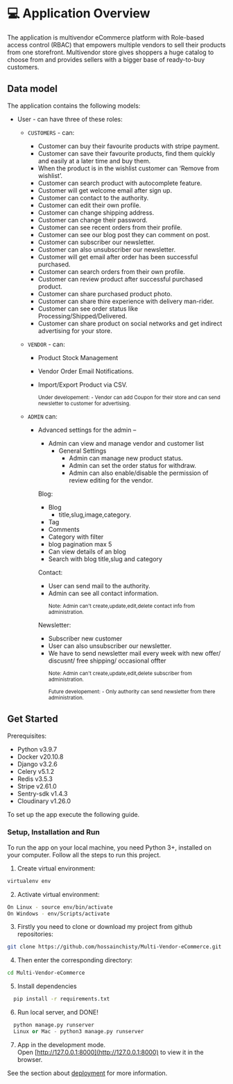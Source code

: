 # 💻 Application Overview

The application is multivendor eCommerce platform with Role-based access control (RBAC) that empowers multiple vendors to sell their products from one storefront. Multivendor store gives shoppers a huge catalog to choose from and provides sellers with a bigger base of ready-to-buy customers.


## Data model

The application contains the following models:

- User - can have three of these roles:

  - `CUSTOMERS` - can:
    - Customer can buy their favourite products with stripe payment.
    - Customer can save their favourite products, find them quickly and easily at a later time and buy them.
    - When the product is in the wishlist customer can ‘Remove from wishlist’.
    - Customer can search product with autocomplete feature.
    - Customer will get welcome email after sign up.
    - Customer can contact to the authority.
    - Customer can edit their own profile.
    - Customer can change shipping address.
    - Customer can change their password.
    - Customer can see recent orders from their profile.
    - Customer can see our blog post they can comment on post.
    - Customer can subscriber our newsletter.
    - Customer can also unsubscriber our newsletter.
    - Customer will get email after order has been successful purchased.
    - Customer can search orders from their own profile.
    - Customer can review product after successful purchased product.
    - Customer can share purchased product photo.
    - Customer can share thire experience with delivery man-rider.
    - Customer can see order status like Processing/Shipped/Delivered.
    - Customer can share product on social networks and get indirect advertising for your store.

  - `VENDOR` - can:
    - Product Stock Management
    - Vendor Order Email Notifications.
    - Import/Export Product via CSV.

        <p><small>Under developement: - Vendor can add Coupon for their store and can send newsletter to customer for advertising.</small></p>

  - `ADMIN` can:
  
    - Advanced settings for the admin –
        - Admin can view and manage vendor  and customer list
          - General Settings
            - Admin can manage new product status.
            - Admin can set the order status for withdraw.
            - Admin can also enable/disable the permission of review editing for the vendor.

      Blog:
        - Blog 
          - title,slug,image,category.
        - Tag
        - Comments
        - Category with filter
        - blog pagination max 5
        - Can view details of an blog
        - Search with blog title,slug and category

      Contact: 
        - User can send mail to the authority.
        - Admin can see all contact information.
          <p><small>Note: Admin can't create,update,edit,delete  contact info from administration.</small></p>

      Newsletter:
        - Subscriber new customer
        - User can also unsubscriber our newsletter.
        - We have to send newsletter mail every week with new offer/ discusnt/ free shipping/ occasional offter
            <p><small>Note: Admin can't create,update,edit,delete  subscriber from administration.</small></p>      
            <p><small>Future developement:
                - Only authority can send newsletter from there administration.
              </small></p>


## Get Started

Prerequisites:

- Python v3.9.7
- Docker v20.10.8
- Django v3.2.6
- Celery v5.1.2
- Redis v3.5.3
- Stripe v2.61.0
- Sentry-sdk v1.4.3
- Cloudinary v1.26.0

To set up the app execute the following guide.

### Setup, Installation and Run

To run the app on your local machine, you need Python 3+, installed on your computer. Follow all the steps to run this project.

1.  Create virtual environment:
```bash
virtualenv env
```
2.  Activate virtual environment:
```bash
On Linux - source env/bin/activate
On Windows - env/Scripts/activate
```
3. Firstly you need to clone or download my project from github repositories:
```bash
git clone https://github.com/hossainchisty/Multi-Vendor-eCommerce.git
```

4. Then enter the corresponding directory:
```bash
cd Multi-Vendor-eCommerce
```
5. Install dependencies
```bash
  pip install -r requirements.txt
``` 

6. Run local server, and DONE!
```python
  python manage.py runserver
  Linux or Mac - python3 manage.py runserver
```
7.  App in the development mode.\
Open [http://127.0.0.1:8000](http://127.0.0.1:8000) to view it in the browser.

See the section about [deployment]() for more information.